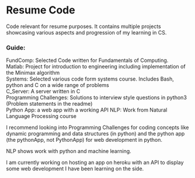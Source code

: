 # Resume Code

Code relevant for resume purposes. It contains multiple projects showcasing various aspects and progression of my learning in CS.

### Guide: 
FundComp: Selected Code written for Fundamentals of Computing. \
Matlab:   Project for introduction to engineering including implementation of the Minimax algorithm\
Systems:  Selected various code form systems course. Includes Bash, python and C on a wide range of problems \
C_Server: A server written in C \
Programming Challenges: Solutions to interview style questions in python3 (Problem statements in the readme) \
Python App: a web app with a working API
NLP: Work from Natural Language Processing course

I recommend looking into Programming Challenges for coding concepts like dynamic programming and data structures (in python) and the python app (the pythonApp, not PythonApp) for web development in python. 

NLP shows work with python and machine learning.

I am currently working on hosting an app on heroku with an API to display some web development I have been learning on the side. 

